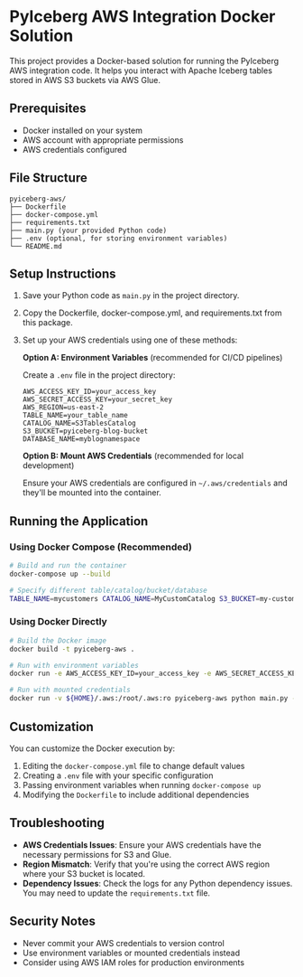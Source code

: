 # PyIceberg AWS Integration Docker Solution

This project provides a Docker-based solution for running the PyIceberg AWS integration code. It helps you interact with Apache Iceberg tables stored in AWS S3 buckets via AWS Glue.

## Prerequisites

- Docker installed on your system
- AWS account with appropriate permissions
- AWS credentials configured

## File Structure

```
pyiceberg-aws/
├── Dockerfile
├── docker-compose.yml
├── requirements.txt
├── main.py (your provided Python code)
├── .env (optional, for storing environment variables)
└── README.md
```

## Setup Instructions

1. Save your Python code as `main.py` in the project directory.

2. Copy the Dockerfile, docker-compose.yml, and requirements.txt from this package.

3. Set up your AWS credentials using one of these methods:

   **Option A: Environment Variables** (recommended for CI/CD pipelines)
   
   Create a `.env` file in the project directory:
   ```
   AWS_ACCESS_KEY_ID=your_access_key
   AWS_SECRET_ACCESS_KEY=your_secret_key
   AWS_REGION=us-east-2
   TABLE_NAME=your_table_name
   CATALOG_NAME=S3TablesCatalog
   S3_BUCKET=pyiceberg-blog-bucket
   DATABASE_NAME=myblognamespace
   ```

   **Option B: Mount AWS Credentials** (recommended for local development)
   
   Ensure your AWS credentials are configured in `~/.aws/credentials` and they'll be mounted into the container.

## Running the Application

### Using Docker Compose (Recommended)

```bash
# Build and run the container
docker-compose up --build

# Specify different table/catalog/bucket/database
TABLE_NAME=mycustomers CATALOG_NAME=MyCustomCatalog S3_BUCKET=my-custom-bucket DATABASE_NAME=mydb docker-compose up
```

### Using Docker Directly

```bash
# Build the Docker image
docker build -t pyiceberg-aws .

# Run with environment variables
docker run -e AWS_ACCESS_KEY_ID=your_access_key -e AWS_SECRET_ACCESS_KEY=your_secret_key -e AWS_DEFAULT_REGION=us-east-2 pyiceberg-aws python main.py --table customer

# Run with mounted credentials
docker run -v ${HOME}/.aws:/root/.aws:ro pyiceberg-aws python main.py --table customer --catalog S3TablesCatalog --s3tablebucket pyiceberg-blog-bucket --database myblognamespace
```

## Customization

You can customize the Docker execution by:

1. Editing the `docker-compose.yml` file to change default values
2. Creating a `.env` file with your specific configuration
3. Passing environment variables when running `docker-compose up`
4. Modifying the `Dockerfile` to include additional dependencies

## Troubleshooting

- **AWS Credentials Issues**: Ensure your AWS credentials have the necessary permissions for S3 and Glue.
- **Region Mismatch**: Verify that you're using the correct AWS region where your S3 bucket is located.
- **Dependency Issues**: Check the logs for any Python dependency issues. You may need to update the `requirements.txt` file.

## Security Notes

- Never commit your AWS credentials to version control
- Use environment variables or mounted credentials instead
- Consider using AWS IAM roles for production environments